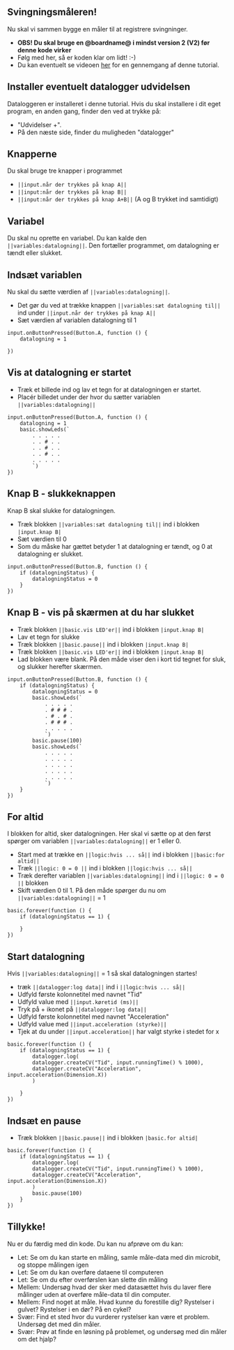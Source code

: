## Svingningsmåleren! 
Nu skal vi sammen bygge en måler til at registrere svingninger. 

* **OBS! Du skal bruge en @boardname@ i mindst version 2 (V2) før denne kode virker** 
* Følg med her, så er koden klar om lidt! :-) 
* Du kan eventuelt se videoen [her](http://example.com "testvideoen") for en gennemgang af denne tutorial.

## Installer eventuelt datalogger udvidelsen
Dataloggeren er installeret i denne tutorial. Hvis du skal installere i dit eget program, en anden gang, finder den ved at trykke på:
* "Udvidelser +". 
* På den næste side, finder du muligheden "datalogger"

## Knapperne
Du skal bruge tre knapper i programmet 
* `||input.når der trykkes på knap A||` 
* `||input:når der trykkes på knap B||` 
* `||input:når der trykkes på knap A+B||` (A og B trykket ind samtidigt) 

## Variabel 
Du skal nu oprette en variabel. Du kan kalde den `||variables:datalogning||`. Den fortæller programmet, om datalogning er tændt eller slukket. 

## Indsæt variablen 
Nu skal du sætte værdien af `||variables:datalogning||`. 
* Det gør du ved at trække knappen `||variables:sæt datalogning til||` ind under `||input.når der trykkes på knap A||`
* Sæt værdien af variablen datalogning til 1

```blocks
input.onButtonPressed(Button.A, function () {
    datalogning = 1
    
})
```

## Vis at datalogning er startet
* Træk et billede ind og lav et tegn for at datalogningen er startet. 
* Placér billedet under der hvor du sætter variablen `||variables:datalogning||`

```blocks
input.onButtonPressed(Button.A, function () {
    datalogning = 1
    basic.showLeds(`
        . . . . .
        . . # . .
        . . # . .
        . . # . .
        . . . . .
        `)
})
```

## Knap B - slukkeknappen
Knap B skal slukke for datalogningen. 
* Træk blokken `||variables:sæt datalogning til||` ind i blokken `|input.knap B|`
* Sæt værdien til 0
* Som du måske har gættet betyder 1 at datalogning er tændt, og 0 at datalogning er slukket.

```blocks
input.onButtonPressed(Button.B, function () {
    if (datalogningStatus) {
        datalogningStatus = 0
    }
})
```

## Knap B - vis på skærmen at du har slukket
* Træk blokken `||basic.vis LED'er||` ind i blokken `|input.knap B|`
* Lav et tegn for slukke
* Træk blokken `||basic.pause||` ind i blokken `|input.knap B|`
* Træk blokken `||basic.vis LED'er||` ind i blokken `|input.knap B|`
* Lad blokken være blank. På den måde viser den i kort tid tegnet for sluk, og slukker herefter skærmen.

```blocks
input.onButtonPressed(Button.B, function () {
    if (datalogningStatus) {
        datalogningStatus = 0
        basic.showLeds(`
            . . . . .
            . # # # .
            . # . # .
            . # # # .
            . . . . .
            `)
        basic.pause(100)
        basic.showLeds(`
            . . . . .
            . . . . .
            . . . . .
            . . . . .
            . . . . .
            `)
    }
})
```

## For altid
I blokken for altid, sker datalogningen. Her skal vi sætte op at den først spørger om variablen `||variables:datalogning||` er 1 eller 0. 
* Start med at trække en `||logic:hvis ... så||` ind i blokken `||basic:for altid||`
* Træk `||logic: 0 = 0 ||` ind i blokken `||logic:hvis ... så||` 
* Træk derefter variablen `||variables:datalogning||` ind i `||logic: 0 = 0 ||` blokken
* Skift værdien 0 til 1. På den måde spørger du nu om `||variables:datalogning||` = 1

```blocks
basic.forever(function () {
    if (datalogningStatus == 1) {

    }
})
```

## Start datalogning
Hvis `||variables:datalogning||` = 1 så skal datalogningen startes! 
* træk `||datalogger:log data||` ind i `||logic:hvis ... så||`
* Udfyld første kolonnetitel med navnet "Tid" 
* Udfyld value med `||input.køretid (ms)||`
* Tryk på + ikonet på `||datalogger:log data||`
* Udfyld første kolonnetitel med navnet "Acceleration" 
* Udfyld value med `||input.acceleration (styrke)||`
* Tjek at du under `||input.acceleration||` har valgt styrke i stedet for x 
 
```blocks
basic.forever(function () {
    if (datalogningStatus == 1) {
        datalogger.log(
        datalogger.createCV("Tid", input.runningTime() % 1000),
        datalogger.createCV("Acceleration", input.acceleration(Dimension.X))
        )
   
    }
})
```


## Indsæt en pause
* Træk blokken `||basic.pause||` ind i blokken `|basic.for altid|`
```blocks
basic.forever(function () {
    if (datalogningStatus == 1) {
        datalogger.log(
        datalogger.createCV("Tid", input.runningTime() % 1000),
        datalogger.createCV("Acceleration", input.acceleration(Dimension.X))
        )
        basic.pause(100)
    }
})
```

## Tillykke!
Nu er du færdig med din kode. Du kan nu afprøve om du kan: 
* Let: Se om du kan starte en måling, samle måle-data med din microbit, og stoppe målingen igen
* Let: Se om du kan overføre dataene til computeren
* Let: Se om du efter overførslen kan slette din måling
* Mellem: Undersøg hvad der sker med datasættet hvis du laver flere målinger uden at overføre måle-data til din computer.
* Mellem: Find noget at måle. Hvad kunne du forestille dig? Rystelser i gulvet? Rystelser i en dør? På en cykel?
* Svær: Find et sted hvor du vurderer rystelser kan være et problem. Undersøg det med din måler.
* Svær: Prøv at finde en løsning på problemet, og undersøg med din måler om det hjalp?